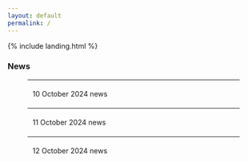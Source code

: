 ```yaml
---
layout: default
permalink: /
---
```


{% include landing.html %}
<br>
<!-- NEWS -->
<h3>News</h3>
<div id="newsContent" style="max-width: 1200px; margin: 0 auto; padding: 0 40px;"> 
    <ul style="list-style-type: none; padding-left: 0;">
        <li class="news-item" style="line-height: 2.0;">
            <hr id="line1">
            <i class="fas fa-angle-down" onclick="toggleDescription('desc1', this)" style="cursor: pointer; margin-right: 10px;"></i>
            <span onclick="toggleDescription('desc1', this)" style="cursor: pointer;">10 October 2024 news</span>
            <div id="desc1" class="description" style="display: none; margin-left: 20px;">
                * description for 10 October 2024 news
            </div>
        </li>
        <li class="news-item" style="line-height: 2.0;">
            <hr id="line2">
            <i class="fas fa-angle-down" onclick="toggleDescription('desc2', this)" style="cursor: pointer; margin-right: 10px;"></i>
            <span onclick="toggleDescription('desc2', this)" style="cursor: pointer;">11 October 2024 news</span>
            <div id="desc2" class="description" style="display: none; margin-left: 20px;">
                * description for 11 October 2024 news
            </div>
        </li>
        <li class="news-item" style="line-height: 2.0;">
            <hr id="line3">
            <i class="fas fa-angle-down" onclick="toggleDescription('desc3', this)" style="cursor: pointer; margin-right: 10px;"></i>
            <span onclick="toggleDescription('desc3', this)" style="cursor: pointer;">12 October 2024 news</span>
            <div id="desc3" class="description" style="display: none; margin-left: 20px;">
                * description for 12 October 2024 news
            </div>
        </li>
    </ul>
</div>

<script>
    function toggleDescription(descId, element) {
        var description = document.getElementById(descId);
        var icon = element.previousElementSibling || element; // 아이콘이 이전 요소이므로 해당 아이콘을 찾음

        if (description.style.display === "none") {
            description.style.display = "block";
            icon.classList.remove('fa-angle-down');
            icon.classList.add('fa-angle-up');
        } else {
            description.style.display = "none";
            icon.classList.remove('fa-angle-up');
            icon.classList.add('fa-angle-down');
        }
    }
</script>
<br> 